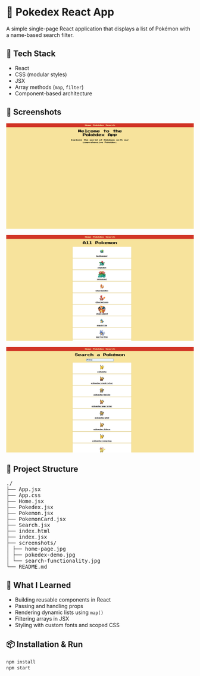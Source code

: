 # 📱 Pokedex React App

A simple single-page React application that displays a list of Pokémon with a name-based search filter.

## 🚀 Tech Stack

- React
- CSS (modular styles)
- JSX
- Array methods (`map`, `filter`)
- Component-based architecture

## 📸 Screenshots

![Main Page](./screenshots/home-page.jpg)

![Pokedex Demo](./screenshots/pokedex-demo.jpg)

![Search Functionality](./screenshots/search-functionality.jpg)

## 📁 Project Structure

<pre>
./
├── App.jsx
├── App.css
├── Home.jsx
├── Pokedex.jsx
├── Pokemon.jsx
├── PokemonCard.jsx
├── Search.jsx
├── index.html
├── index.jsx
├── screenshots/
│ ├── home-page.jpg
│ ├── pokedex-demo.jpg
│ └── search-functionality.jpg
└── README.md
</pre>

## 🧠 What I Learned

- Building reusable components in React
- Passing and handling props
- Rendering dynamic lists using `map()`
- Filtering arrays in JSX
- Styling with custom fonts and scoped CSS

## 📦 Installation & Run

```bash
npm install
npm start
```